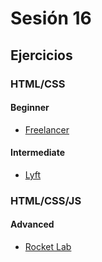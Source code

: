 # Sesión 16

## Ejercicios

### HTML/CSS

#### Beginner

- [Freelancer](../exercises/freelancer-web/)

#### Intermediate

- [Lyft](../exercises/lyft-web)

### HTML/CSS/JS

#### Advanced

- [Rocket Lab](../exercises/rocket-lab-web)

